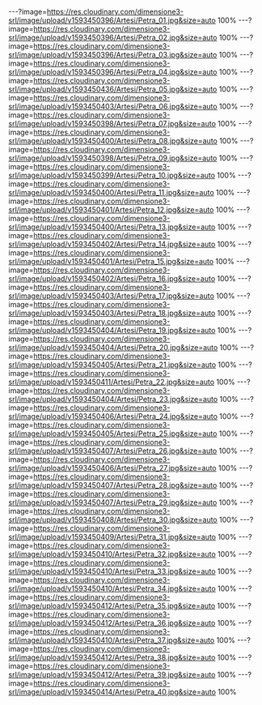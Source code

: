 ---?image=https://res.cloudinary.com/dimensione3-srl/image/upload/v1593450396/Artesi/Petra_01.jpg&size=auto 100%
---?image=https://res.cloudinary.com/dimensione3-srl/image/upload/v1593450396/Artesi/Petra_02.jpg&size=auto 100%
---?image=https://res.cloudinary.com/dimensione3-srl/image/upload/v1593450396/Artesi/Petra_03.jpg&size=auto 100%
---?image=https://res.cloudinary.com/dimensione3-srl/image/upload/v1593450396/Artesi/Petra_04.jpg&size=auto 100%
---?image=https://res.cloudinary.com/dimensione3-srl/image/upload/v1593450436/Artesi/Petra_05.jpg&size=auto 100%
---?image=https://res.cloudinary.com/dimensione3-srl/image/upload/v1593450403/Artesi/Petra_06.jpg&size=auto 100%
---?image=https://res.cloudinary.com/dimensione3-srl/image/upload/v1593450398/Artesi/Petra_07.jpg&size=auto 100%
---?image=https://res.cloudinary.com/dimensione3-srl/image/upload/v1593450400/Artesi/Petra_08.jpg&size=auto 100%
---?image=https://res.cloudinary.com/dimensione3-srl/image/upload/v1593450398/Artesi/Petra_09.jpg&size=auto 100%
---?image=https://res.cloudinary.com/dimensione3-srl/image/upload/v1593450399/Artesi/Petra_10.jpg&size=auto 100%
---?image=https://res.cloudinary.com/dimensione3-srl/image/upload/v1593450400/Artesi/Petra_11.jpg&size=auto 100%
---?image=https://res.cloudinary.com/dimensione3-srl/image/upload/v1593450401/Artesi/Petra_12.jpg&size=auto 100%
---?image=https://res.cloudinary.com/dimensione3-srl/image/upload/v1593450400/Artesi/Petra_13.jpg&size=auto 100%
---?image=https://res.cloudinary.com/dimensione3-srl/image/upload/v1593450402/Artesi/Petra_14.jpg&size=auto 100%
---?image=https://res.cloudinary.com/dimensione3-srl/image/upload/v1593450401/Artesi/Petra_15.jpg&size=auto 100%
---?image=https://res.cloudinary.com/dimensione3-srl/image/upload/v1593450402/Artesi/Petra_16.jpg&size=auto 100%
---?image=https://res.cloudinary.com/dimensione3-srl/image/upload/v1593450403/Artesi/Petra_17.jpg&size=auto 100%
---?image=https://res.cloudinary.com/dimensione3-srl/image/upload/v1593450403/Artesi/Petra_18.jpg&size=auto 100%
---?image=https://res.cloudinary.com/dimensione3-srl/image/upload/v1593450404/Artesi/Petra_19.jpg&size=auto 100%
---?image=https://res.cloudinary.com/dimensione3-srl/image/upload/v1593450404/Artesi/Petra_20.jpg&size=auto 100%
---?image=https://res.cloudinary.com/dimensione3-srl/image/upload/v1593450405/Artesi/Petra_21.jpg&size=auto 100%
---?image=https://res.cloudinary.com/dimensione3-srl/image/upload/v1593450411/Artesi/Petra_22.jpg&size=auto 100%
---?image=https://res.cloudinary.com/dimensione3-srl/image/upload/v1593450404/Artesi/Petra_23.jpg&size=auto 100%
---?image=https://res.cloudinary.com/dimensione3-srl/image/upload/v1593450406/Artesi/Petra_24.jpg&size=auto 100%
---?image=https://res.cloudinary.com/dimensione3-srl/image/upload/v1593450405/Artesi/Petra_25.jpg&size=auto 100%
---?image=https://res.cloudinary.com/dimensione3-srl/image/upload/v1593450407/Artesi/Petra_26.jpg&size=auto 100%
---?image=https://res.cloudinary.com/dimensione3-srl/image/upload/v1593450406/Artesi/Petra_27.jpg&size=auto 100%
---?image=https://res.cloudinary.com/dimensione3-srl/image/upload/v1593450407/Artesi/Petra_28.jpg&size=auto 100%
---?image=https://res.cloudinary.com/dimensione3-srl/image/upload/v1593450407/Artesi/Petra_29.jpg&size=auto 100%
---?image=https://res.cloudinary.com/dimensione3-srl/image/upload/v1593450408/Artesi/Petra_30.jpg&size=auto 100%
---?image=https://res.cloudinary.com/dimensione3-srl/image/upload/v1593450409/Artesi/Petra_31.jpg&size=auto 100%
---?image=https://res.cloudinary.com/dimensione3-srl/image/upload/v1593450410/Artesi/Petra_32.jpg&size=auto 100%
---?image=https://res.cloudinary.com/dimensione3-srl/image/upload/v1593450410/Artesi/Petra_33.jpg&size=auto 100%
---?image=https://res.cloudinary.com/dimensione3-srl/image/upload/v1593450410/Artesi/Petra_34.jpg&size=auto 100%
---?image=https://res.cloudinary.com/dimensione3-srl/image/upload/v1593450412/Artesi/Petra_35.jpg&size=auto 100%
---?image=https://res.cloudinary.com/dimensione3-srl/image/upload/v1593450412/Artesi/Petra_36.jpg&size=auto 100%
---?image=https://res.cloudinary.com/dimensione3-srl/image/upload/v1593450410/Artesi/Petra_37.jpg&size=auto 100%
---?image=https://res.cloudinary.com/dimensione3-srl/image/upload/v1593450412/Artesi/Petra_38.jpg&size=auto 100%
---?image=https://res.cloudinary.com/dimensione3-srl/image/upload/v1593450412/Artesi/Petra_39.jpg&size=auto 100%
---?image=https://res.cloudinary.com/dimensione3-srl/image/upload/v1593450414/Artesi/Petra_40.jpg&size=auto 100%